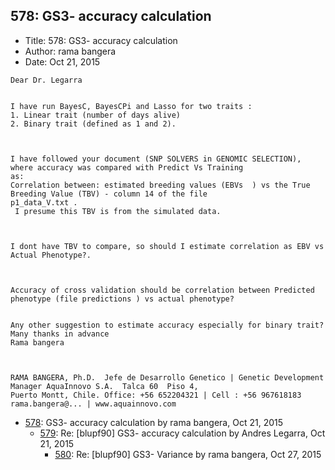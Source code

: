 ## 578: GS3- accuracy calculation

- Title: 578: GS3- accuracy calculation
- Author: rama bangera
- Date: Oct 21, 2015
```
Dear Dr. Legarra


I have run BayesC, BayesCPi and Lasso for two traits :
1. Linear trait (number of days alive)
2. Binary trait (defined as 1 and 2). 



I have followed your document (SNP SOLVERS in GENOMIC SELECTION), where accuracy was compared with Predict Vs Training
as:
Correlation between: estimated breeding values (EBVs  ) vs the True Breeding Value (TBV) - column 14 of the file
p1_data_V.txt . 
 I presume this TBV is from the simulated data. 



I dont have TBV to compare, so should I estimate correlation as EBV vs Actual Phenotype?. 



Accuracy of cross validation should be correlation between Predicted phenotype (file predictions ) vs actual phenotype?


Any other suggestion to estimate accuracy especially for binary trait?
Many thanks in advance 
Rama bangera 



RAMA BANGERA, Ph.D.  Jefe de Desarrollo Genetico | Genetic Development Manager AquaInnovo S.A.	Talca 60  Piso 4,
Puerto Montt, Chile. Office: +56 652204321 | Cell : +56 967618183  rama.bangera@... | www.aquainnovo.com
```

- [578](0578.md): GS3- accuracy calculation by rama bangera, Oct 21, 2015
    - [579](0579.md): Re: [blupf90] GS3- accuracy calculation by Andres Legarra, Oct 21, 2015
        - [580](0580.md): Re: [blupf90] GS3- Variance by rama bangera, Oct 27, 2015
